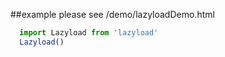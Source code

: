 ##example
please see /demo/lazyloadDemo.html

```js
  import Lazyload from 'lazyload'
  Lazyload()
  
```